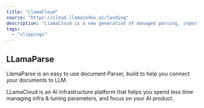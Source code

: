 ```yaml
---
title: "LlamaCloud"
source: "https://cloud.llamaindex.ai/landing"
description: "LlamaCloud is a new generation of managed parsing, ingestion, and retrieval services, designed to bring production-grade context-augmentation to your LLM and RAG applications."
tags:
  - "clippings"
---
```

## LLamaParse

LlamaParse is an easy to use document Parser, build to help you connect your documents to LLM.

LLamaCloud is an AI infrastructure platform that helps you spend less time managing infra & tuning parameters, and focus on your AI product.
